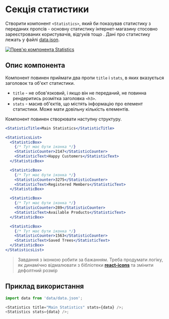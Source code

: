 # Секція статистики

Створити компонент `<Statistics>`, який би показував статистику з переданих
пропсів - основну статистику інтернет-магазину стосовно зареєстрованих
користувачів, відгуків тощо . Дані про статистику лежать у файлі
[data.json](./src/data/data.json).

[![Прев'ю компонента Statistics](https://i.gyazo.com/a75d617620bdb0805e19d5a394699dea.png)](https://gyazo.com/a75d617620bdb0805e19d5a394699dea)

## Опис компонента

Компонент повинен приймати два пропи `title` і `stats`, в яких вказується
заголовок та об'єкт статистики.

- `title` - не обов'язковий, і якщо він не переданий, не повинна рендеритись
  розмітка заголовка `<h3>`.
- `stats` - масив об'єктів, що містять інформацію про елемент статистики. Може
  мати довільну кількість елементів.

Компонент повинен створювати наступну структуру.

```jsx
<StatisticTitle>Main Statistics</StatisticTitle>

<StatisticsList>
  <StatisticBox>
    {/* Тут має бути іконка */}
    <StatisticCounter>2147</StatisticCounter>
    <StatisticText>Happy Customers</StatisticText>
  </StatisticBox>

  <StatisticBox>
    {/* Тут має бути іконка */}
    <StatisticCounter>3275</StatisticCounter>
    <StatisticText>Registered Members</StatisticText>
  </StatisticBox>

  <StatisticBox>
    {/* Тут має бути іконка */}
    <StatisticCounter>289</StatisticCounter>
    <StatisticText>Available Products</StatisticText>
  </StatisticBox>

  <StatisticBox>
    {/* Тут має бути іконка */}
    <StatisticCounter>1563</StatisticCounter>
    <StatisticText>Saved Trees</StatisticText>
  </StatisticBox>
</StatisticsList>
```

> Завдання з іконкою робити за бажанням. Треба продумати логіку, як динамічно
> відмалювати з бібліотеки
> [**react-icons**](https://github.com/react-icons/react-icons) та змінити
> дефолтний розмір

## Приклад використання

```js
import data from 'data/data.json';

<Statistics title="Main Statistics" stats={data} />;
<Statistics stats={data} />;
```
